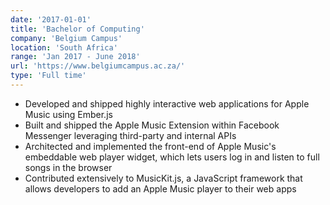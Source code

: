 ```yaml
---
date: '2017-01-01'
title: 'Bachelor of Computing'
company: 'Belgium Campus'
location: 'South Africa'
range: 'Jan 2017 - June 2018'
url: 'https://www.belgiumcampus.ac.za/'
type: 'Full time'
---
```


- Developed and shipped highly interactive web applications for Apple Music using Ember.js
- Built and shipped the Apple Music Extension within Facebook Messenger leveraging third-party and internal APIs
- Architected and implemented the front-end of Apple Music's embeddable web player widget, which lets users log in and listen to full songs in the browser
- Contributed extensively to MusicKit.js, a JavaScript framework that allows developers to add an Apple Music player to their web apps
